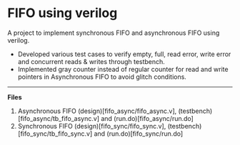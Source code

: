 # FIFO using verilog
A project to implement synchronous FIFO and asynchronous FIFO using verilog.
- Developed various test cases to verify empty, full, read error, write error and concurrent reads & writes through testbench.
- Implemented gray counter instead of regular counter for read and write pointers in Asynchronous FIFO to avoid glitch conditions.

---
**Files**
1. Asynchronous FIFO (design)[fifo_async/fifo_async.v], (testbench)[fifo_async/tb_fifo_async.v] and (run.do)[fifo_async/run.do]
2. Synchronous FIFO (design)[fifo_sync/fifo_sync.v], (testbench)[fifo_sync/tb_fifo_sync.v] and (run.do)[fifo_sync/run.do]
